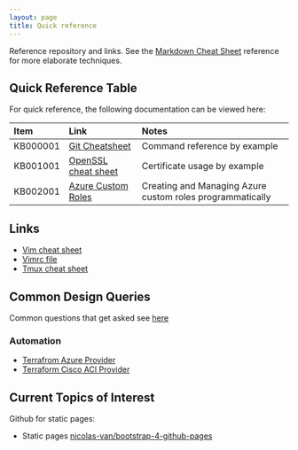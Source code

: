```yaml
---
layout: page
title: Quick reference
---
```


Reference repository and links. See the [Markdown Cheat Sheet](https://github.com/adam-p/markdown-here/wiki/Markdown-Cheatsheet) reference for more elaborate techniques.

## Quick Reference Table

For quick reference, the following documentation can be viewed here:

|Item        | Link       | Notes      |
| :--------- | :--------- | :--------- |
| KB000001 | [Git Cheatsheet](https://niksheridan.github.io/appendices/KB000001_git_cheatsheet.html) | Command reference by example |
| KB001001 | [OpenSSL cheat sheet](https://niksheridan.github.io/appendices/KB001001_openssl.html) | Certificate usage by example |
| KB002001 | [Azure Custom Roles](https://niksheridan.github.io/appendices/KB002001_azure_custom_roles.html) | Creating and Managing Azure custom roles programmatically |

## Links

* [Vim cheat sheet](https://vim.rtorr.com)
* [Vimrc file](https://raw.githubusercontent.com/niksheridan/niksheridan.github.io/master/appendices/.vimrc)
* [Tmux cheat sheet](https://tmuxcheatsheet.com)

## Common Design Queries

Common questions that get asked see [here](https://niksheridan.github.io/decisions)

### Automation

* [Terrafrom Azure Provider](https://registry.terraform.io/providers/hashicorp/azurerm/latest/docs)
* [Terraform Cisco ACI Provider](https://registry.terraform.io/providers/CiscoDevNet/aci/latest/docs)

## Current Topics of Interest

Github for static pages:

* Static pages [nicolas-van/bootstrap-4-github-pages](https://github.com/nicolas-van/bootstrap-4-github-pages)
